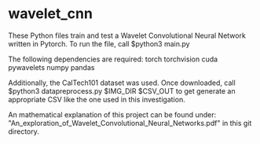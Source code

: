 # wavelet_cnn
These Python files train and test a Wavelet Convolutional Neural Network written in Pytorch. To run the file, call 
$python3 main.py

The following dependencies are required:
torch
torchvision
cuda
pywavelets
numpy
pandas

Additionally, the CalTech101 dataset was used. Once downloaded, call 
$python3 datapreprocess.py $IMG_DIR $CSV_OUT 
to get generate an appropriate CSV like the one used in this investigation.

An mathematical explanation of this project can be found under:
"An_exploration_of_Wavelet_Convolutional_Neural_Networks.pdf" in this git directory.
